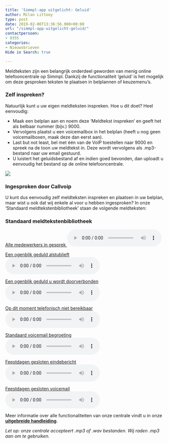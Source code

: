 ```yaml
---
title: 'Simmpl-app uitgelicht: Geluid'
author: Milan Littooy
type: post
date: 2019-02-06T13:36:56.000+00:00
url: "/simmpl-app-uitgelicht-geluid/"
contactpersoon:
- 9355
categories:
- Nieuwsbrieven
Hide in Search: true

---
```

Meldteksten zijn een belangrijk onderdeel geworden van menig online telefooncentrale op Simmpl. Dankzij de functionaliteit ‘geluid’ is het mogelijk om deze gesproken teksten te plaatsen in belplannen of keuzemenu’s.

<!--more-->

### Zelf inspreken?

Natuurlijk kunt u uw eigen meldteksten inspreken. Hoe u dit doet? Heel eenvoudig:

* Maak een belplan aan en noem deze ‘Meldtekst inspreken’ en geeft het als belbaar nummer (bijv.) 9000.
* Vervolgens plaatst u een voicemailbox in het belplan (heeft u nog geen voicemailboxen, maak deze dan eerst aan).
* Last but not least, bel met één van de VoIP toestellen naar 9000 en spreek na de toon uw meldtekst in. Deze wordt vervolgens als .mp3-bestand naar uw email gestuurd.
* U luistert het geluidsbestand af en indien goed bevonden, dan uploadt u eenvoudig het bestand op de online telefooncentrale.

![](https://res.cloudinary.com/callvoip/image/upload/v1556647042/CvT-BlogberichtGeluid.png)

### Ingesproken door Callvoip

U kunt dus eenvoudig zelf meldteksten inspreken en plaatsen in uw belplan, maar wist u ook dat wij enkele al voor u hebben ingesproken? In onze ‘Standaard meldtekstenbibliotheek’ staan de volgende meldteksten:

### Standaard meldtekstenbibliotheek

<a href="https://simmpl.nl/wp-content/uploads/2014/04/1_Simmpl_medewerkers_in_gesprek.mp3" target="_blank" rel="noopener" download="in_gesprek">Alle medewerkers in gesprek </a>
<audio controls="controls"><source src="https://simmpl.nl/wp-content/uploads/2014/04/1_Simmpl_medewerkers_in_gesprek.mp3" type="audio/mpeg"></audio>

<a href="https://simmpl.nl/wp-content/uploads/2014/04/2_Simmpl_moment_geduld_alstublieft.mp3" target="_blank" rel="noopener" download="moment_geduld">Een ogenblik geduld alstublieft</a>
<audio controls="controls"><source src="https://simmpl.nl/wp-content/uploads/2014/04/2_Simmpl_moment_geduld_alstublieft.mp3" type="audio/mpeg"></audio>

<a href="https://simmpl.nl/wp-content/uploads/2014/04/3_Simmpl_u_wordt_doorverbonden.mp3" target="_blank" rel="noopener" download="wordt_doorverbonden">Een ogenblik geduld u wordt doorverbonden</a>
<audio controls="controls"><source src="https://simmpl.nl/wp-content/uploads/2014/04/3_Simmpl_u_wordt_doorverbonden.mp3" type="audio/mpeg"></audio>

<a href="https://simmpl.nl/wp-content/uploads/2014/04/4_Simmpl_telefonisch_niet_bereikbaar.mp3" target="_blank" rel="noopener" download="niet_bereikbaar">Op dit moment telefonisch niet bereikbaar</a>
<audio controls="controls"><source src="https://simmpl.nl/wp-content/uploads/2014/04/4_Simmpl_telefonisch_niet_bereikbaar.mp3" type="audio/mpeg"></audio>

<a href="https://simmpl.nl/wp-content/uploads/2014/04/5_Simmpl_standaard-voicemailbegroeting.mp3" target="_blank" rel="noopener" download="standaard_voicemail">Standaard voicemail begroeting</a>
<audio controls="controls"><source src="https://simmpl.nl/wp-content/uploads/2014/04/5_Simmpl_standaard-voicemailbegroeting.mp3" type="audio/mpeg"></audio>

<a href="https://simmpl.nl/wp-content/uploads/2014/04/6-Simmpl-feestdagen-gesloten-eindebericht.mp3" target="_blank" rel="noopener" download="feestdagen_gesloten">Feestdagen gesloten eindebericht</a>
<audio controls="controls"><source src="https://simmpl.nl/wp-content/uploads/2014/04/6-Simmpl-feestdagen-gesloten-eindebericht.mp3" type="audio/mpeg"></audio>

<a href="https://simmpl.nl/wp-content/uploads/2014/04/7-Simmpl-feestdagen-gesloten-voicemail.mp3" target="_blank" rel="noopener" download="feestdagen_gesloten_voicemail">Feestdagen gesloten voicemail</a>
<audio controls="controls"><source src="https://simmpl.nl/wp-content/uploads/2014/04/7-Simmpl-feestdagen-gesloten-voicemail.mp3" type="audio/mpeg"></audio>

Meer informatie over alle functionaliteiten van onze centrale vindt u in onze [**uitgebreide handleiding**](https://www.simmpl.nl/downloads/Welkom_op_de_Simmpl_telefooncentrale.pdf).

_Let op: onze centrale accepteert .mp3 of .wav bestanden. Wij raden .mp3 aan om te gebruiken._